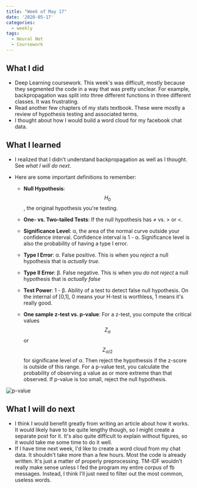 ```yaml
---
title: "Week of May 17"
date: '2020-05-17'
categories:
  - weekly
tags:
  - Neural Net
  - Coursework
---
```


## What I did

- Deep Learning coursework. This week's was difficult, mostly because they segmented the code in a way that was pretty unclear. For example, backpropagation was split into three different functions in three different classes. It was frustrating.
- Read another few chapters of my stats textbook. These were mostly a review of hypothesis testing and associated terms. 
- I thought about how I would build a word cloud for my facebook chat data.

## What I learned

- I realized that I didn't understand backpropagation as well as I thought. See *what I will do next*.
- Here are some important definitions to remember:


  * **Null Hypothesis**: $$H_0$$, the original hypothesis you're testing.
  * **One- vs. Two-tailed Tests**: If the null hypothesis has ≠ vs. > or <.

  * **Significance Level**: α, the area of the normal curve outside your confidence interval. Confidence interval is 1 - α. Significance level is also the probability of having a type I error.
  * **Type I Error**: α. False positive. This is when you *reject* a null hypothesis that is *actually true*.
  * **Type II Error**: β. False negative. This is when you *do not reject* a null hypothesis that is *actually false*  
  * **Test Power**: 1 - β. Ability of a test to detect false null hypothesis. On the internal of [0,1], 0 means your H-test is worthless, 1 means it's really good.  
  * **One sample z-test vs. p-value**: For a z-test, you compute the critical values $$Z_\alpha$$ or $$Z_{\alpha/2}$$ for significane level of α. Then reject the hypothessis if the z-score is outside of this range. For a p-value test, you calculate the probability of observing a value as or more extreme than that observed. If p-value is too small, reject the null hypothesis.

![p-value](https://compote.slate.com/images/4bb1d42b-e0d3-4bfa-9b85-103b63977542.jpg)

## What I will do next

- I think I would benefit greatly from writing an article about how it works. It would likely have to be quite lengthy though, so I might create a separate post for it. It's also quite difficult to explain without figures, so it would take me some time to do it well.
- If I have time next week, I'd like to create a word cloud from my chat data. It shouldn't take more than a few hours. Most the code is already written. It's just a matter of properly preprocessing. TM-IDF wouldn't really make sense unless I fed the program my entire corpus of fb messages. Instead, I think I'll just need to filter out the most common, useless words.
